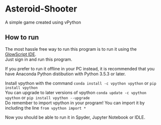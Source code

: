 # Asteroid-Shooter
A simple game created using vPython


## How to run
The most hassle free way to run this program is to run it using the [GlowScript IDE](https://www.glowscript.org/).<br>
Just sign in and run this program.
<br>

If you prefer to run it offline in your PC instead, it is recommended that you have Anaconda Python distibution with Python 3.5.3 or later.

Install vpython with the command `conda install -c vpython vpython` or `pip install vpython`<br>
You can upgrade to later versions of vpython `conda update -c vpython vpython` or `pip install vpython --upgrade`<br>
Do remember to import vpython in your program! You can import it by including the line `from vpython import *`<br>

Now you should be able to run it in Spyder, Jupyter Notebook or IDLE.
